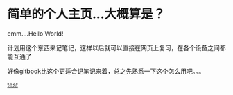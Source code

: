 # 简单的个人主页...大概算是？

emm....Hello World!

计划用这个东西来记笔记，这样以后就可以直接在网页上复习，在各个设备之间都能互通了

好像gitbook比这个更适合记笔记来着，总之先熟悉一下这个怎么用吧。。。

[test](test.md)
